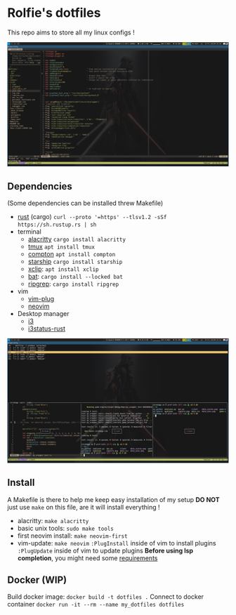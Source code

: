 # Rolfie's dotfiles

This repo aims to store all my linux configs ! 

![vim](./images/vim.png)

## Dependencies
  (Some dependencies can be installed threw Makefile)

 - [rust](https://www.rust-lang.org/tools/install) (cargo) `curl --proto '=https' --tlsv1.2 -sSf https://sh.rustup.rs | sh`
 - terminal
    - [alacritty](https://github.com/alacritty/alacritty) `cargo install alacritty`
    - [tmux](https://github.com/tmux/tmux) `apt install tmux`
    - [compton](https://github.com/chjj/compton) `apt install compton`
    - [starship](https://github.com/starship/starship) `cargo install starship`
    - [xclip](https://github.com/astrand/xclip): `apt install xclip`
    - [bat](https://github.com/sharkdp/bat): `cargo install --locked bat`
    - [ripgrep](https://github.com/BurntSushi/ripgrep): `cargo install ripgrep`
 - vim
    - [vim-plug](https://github.com/junegunn/vim-plug)
    - [neovim](https://github.com/neovim/neovim)
 - Desktop manager
    - [i3](https://github.com/i3/i3)
    - [i3status-rust](https://github.com/greshake/i3status-rust)



![tmux](./images/tmux.png)


## Install 
A Makefile is there to help me keep easy installation of my setup  **DO NOT**
just use `make` on this file, are it will install everything !

- alacritty: `make alacritty`
- basic unix tools: `sudo make tools`
- first neovim install: `make neovim-first` 
- vim-update: `make neovim`
  `:PlugInstall` inside of vim to install plugins
  `:PlugUpdate` inside of vim to update plugins
  **Before using lsp completion**, you might need some [requirements](https://github.com/neovim/nvim-lspconfig)




## Docker  (WIP)
Build docker image: `docker build -t dotfiles .`
Connect to docker container `docker run -it --rm --name my_dotfiles dotfiles`
